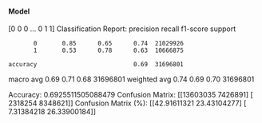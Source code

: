 #### Model
[0 0 0 ... 0 1 1]
Classification Report:
              precision    recall  f1-score   support

           0       0.85      0.65      0.74  21029926
           1       0.53      0.78      0.63  10666875

    accuracy                           0.69  31696801
   macro avg       0.69      0.71      0.68  31696801
weighted avg       0.74      0.69      0.70  31696801

Accuracy: 0.6925511505088479
Confusion Matrix:
[[13603035  7426891]
 [ 2318254  8348621]]
Confusion Matrix (%):
[[42.91611321 23.43104277]
 [ 7.31384218 26.33900184]]
